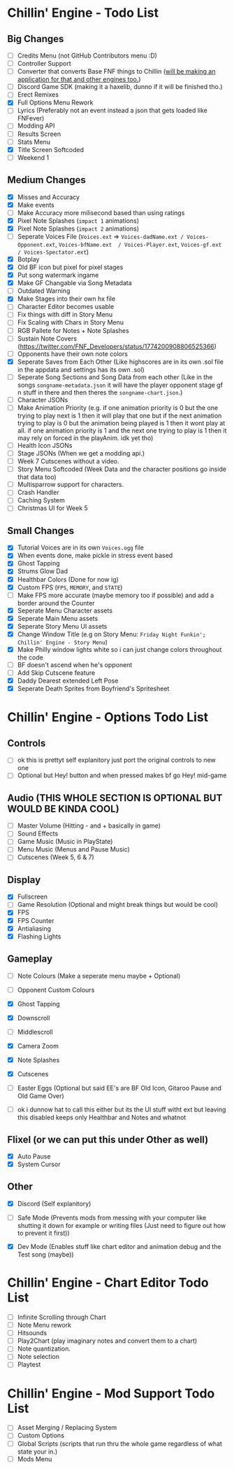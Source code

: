 # Chillin' Engine - Todo List
<!-- TODO: Organize this better, maybe alphabetical order and add Sections to the _Size_ Changes (or add sections and put _Size_ Changes inside the sections for each one. And also a name list e.g. songName == Song being played || player == Boyfriend / Player || user == The person playing this game. -->
## Big Changes
 - [ ] Credits Menu (not GitHub Contributors menu :D)
 - [ ] Controller Support
 - [ ] Converter that converts Base FNF things to Chillin ([will be making an application for that and other engines too.](https://github.com/TilNotDrip/Funkin-Converter))
 - [ ] Discord Game SDK (making it a haxelib, dunno if it will be finished tho.)
 - [ ] Erect Remixes
 - [x] Full Options Menu Rework
 - [ ] Lyrics (Preferably not an event instead a json that gets loaded like FNFever)
 - [ ] Modding API
 - [ ] Results Screen
 - [ ] Stats Menu
 - [x] Title Screen Softcoded
 - [ ] Weekend 1

## Medium Changes
 - [x] Misses and Accuracy
 - [x] Make events
 - [ ] Make Accuracy more milisecond based than using ratings
 - [x] Pixel Note Splashes (`impact 1` animations)
 - [x] Pixel Note Splashes (`impact 2` animations)
 - [ ] Seperate Voices File (`Voices.ext` => `Voices-dadName.ext / Voices-Opponent.ext`, `Voices-bfName.ext  / Voices-Player.ext`, `Voices-gf.ext / Voices-Spectator.ext`)
 - [x] Botplay
 - [x] Old BF icon but pixel for pixel stages
 - [x] Put song watermark ingame
 - [x] Make GF Changable via Song Metadata
 - [ ] Outdated Warning
 - [x] Make Stages into their own hx file
 - [ ] Character Editor becomes usable
 - [ ] Fix things with diff in Story Menu
 - [ ] Fix Scaling with Chars in Story Menu
 - [ ] RGB Pallete for Notes + Note Splashes
 - [ ] Sustain Note Covers (https://twitter.com/FNF_Developers/status/1774200908806525366)
 - [ ] Opponents have their own note colors
 - [x] Seperate Saves from Each Other (Like highscores are in its own .sol file in the appdata and settings has its own .sol)
 - [ ] Seperate Song Sections and Song Data from each other (Like in the songs `songname-metadata.json` it will have the player opponent stage gf n stuff in there and then theres the `songname-chart.json`.)
 - [ ] Character JSONs
 - [ ] Make Animation Priority (e.g. if one animation priority is 0 but the one trying to play next is 1 then it will play that one but if the next animation trying to play is 0 but the animation being played is 1 then it wont play at all. if one animation priority is 1 and the next one trying to play is 1 then it may rely on forced in the playAnim. idk yet tho)
 - [ ] Health Icon JSONs
 - [ ] Stage JSONs (When we get a modding api.)
 - [ ] Week 7 Cutscenes without a video.
 - [ ] Story Menu Softcoded (Week Data and the character positions go inside that data too)
 - [ ] Multisparrow support for characters.
 - [ ] Crash Handler
 - [ ] Caching System
 - [ ] Christmas UI for Week 5

## Small Changes
 - [x] Tutorial Voices are in its own `Voices.ogg` file
 - [x] When events done, make pickle in stress event based <!-- pickle? oh hell naw - crusher. oh yesssss pico but pickle -Til-->
 - [x] Ghost Tapping
 - [x] Strums Glow Dad
 - [x] Healthbar Colors (Done for now ig)
 - [x] Custom FPS (`FPS`, `MEMORY`, and `STATE`)
 - [ ] Make FPS more accurate (maybe memory too if possible) and add a border around the Counter
 - [x] Seperate Menu Character assets
 - [x] Seperate Main Menu assets
 - [x] Seperate Story Menu UI assets
 - [x] Change Window Title (e.g on Story Menu: `Friday Night Funkin'; Chillin' Engine - Story Menu`) <!-- It was TechNotDrip at the time of typing that -->
 - [x] Make Philly window lights white so i can just change colors throughout the code
 - [ ] BF doesn't ascend when he's opponent
 - [ ] Add Skip Cutscene feature
 - [x] Daddy Dearest extended Left Pose
 - [x] Seperate Death Sprites from Boyfriend's Spritesheet

# Chillin' Engine - Options Todo List <!-- These are just what options we r gunna add (assuming til wil aggree with me (crusher)) its not for the whole menu itself tho -->

## Controls
 - [ ] ok this is prettyt self explanitory just port the original controls to new one
 - [ ] Optional but Hey! button and when pressed makes bf go Hey! mid-game

## Audio (THIS WHOLE SECTION IS OPTIONAL BUT WOULD BE KINDA COOL)
 - [ ] Master Volume (Hitting - and + basically in game)
 - [ ] Sound Effects
 - [ ] Game Music (Music in PlayState)
 - [ ] Menu Music (Menus and Pause Music)
 - [ ] Cutscenes (Week 5, 6 & 7)

## Display
 - [x] Fullscreen
 - [ ] Game Resolution (Optional and might break things but would be cool)
 - [x] FPS
 - [x] FPS Counter
 - [x] Antialiasing
 - [x] Flashing Lights <!-- is all she ever wanted (yeah) | Beggin' on her knees to be popular | That's her dream, to be popular (hey) | Kill anyone to be popular (hm) | Sell her soul to be popular | Popular, just to be popular (uh-huh) | Everybody scream 'cause she popular (hey) | She mainstream 'cause she popular | Never be free 'cause she popular -->

## Gameplay
 - [ ] Note Colours (Make a seperate menu maybe + Optional)
 - [ ] Opponent Custom Colours
 - [x] Ghost Tapping
 - [x] Downscroll
 - [ ] Middlescroll
 - [x] Camera Zoom
 - [x] Note Splashes
 - [x] Cutscenes
 - [ ] Easter Eggs (Optional but said EE's are BF Old Icon, Gitaroo Pause and Old Game Over)
 - [ ] ok i dunnow hat to call this either but its the UI stuff witht ext but leaving this disabled keeps only Healthbar and Notes and whatnot


## Flixel (or we can put this under **Other** as well)
 - [x] Auto Pause
 - [x] System Cursor

## Other
 - [x] Discord (Self explanitory)
 - [ ] Safe Mode (Prevents mods from messing with your computer like shutting it down for example or writing files (Just need to figure out how to prevent it first))
 - [x] Dev Mode (Enables stuff like chart editor and animation debug and the Test song (maybe))


# Chillin' Engine - Chart Editor Todo List <!-- Stuff we NEED for the chart editor -->
 - [ ] Infinite Scrolling through Chart
 - [ ] Note Menu rework
 - [ ] Hitsounds
 - [ ] Play2Chart (play imaginary notes and convert them to a chart)
 - [ ] Note quantization.
 - [ ] Note selection
 - [ ] Playtest

# Chillin' Engine - Mod Support Todo List
 - [ ] Asset Merging / Replacing System
 - [ ] Custom Options
 - [ ] Global Scripts (scripts that run thru the whole game regardless of what state your in.)
 - [ ] Mods Menu